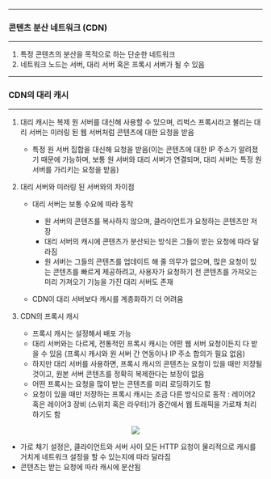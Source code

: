 -----
### 콘텐츠 분산 네트워크 (CDN)
-----
1. 특정 콘텐츠의 분산을 목적으로 하는 단순한 네트워크
2. 네트워크 노드는 서버, 대리 서버 혹은 프록시 서버가 될 수 있음

-----
### CDN의 대리 캐시
-----
1. 대리 캐시는 복제 원 서버를 대신해 사용할 수 있으며, 리벅스 프록시라고 불리는 대리 서버는 미러링 된 웹 서버처럼 콘텐츠에 대한 요청을 받음
   - 특정 원 서버 집합을 대신해 요청을 받음(이는 콘텐츠에 대한 IP 주소가 알려졌기 때문에 가능하며, 보통 원 서버와 대리 서버가 연결되며, 대리 서버는 특정 원 서버를 가리키는 요청을 받음)

2. 대리 서버와 미러링 된 서버와의 차이점
   - 대리 서버는 보통 수요에 따라 동작
     + 원 서버의 콘텐츠를 복사하지 않으며, 클라이언트가 요청하는 콘텐츠만 저장
     + 대리 서버의 캐시에 콘텐츠가 분산되는 방식은 그들이 받는 요청에 따라 달라짐
     + 원 서버는 그들의 콘텐츠를 업데이트 해 줄 의무가 없으며, 많은 요청이 있는 콘텐츠를 빠르게 제공하려고, 사용자가 요청하기 전 콘텐츠를 가져오는 미리 가져오기 기능을 가진 대리 서버도 존재

   - CDN이 대리 서버보다 캐시를 계층화하기 더 어려움

3. CDN의 프록시 캐시
   - 프록시 캐시는 설정해서 배포 가능
   - 대리 서버와는 다르게, 전통적인 프록시 캐시는 어떤 웹 서버 요청이든지 다 받을 수 있음 (프록시 캐시와 원 서버 간 연동이나 IP 주소 합의가 필요 없음)
   - 하지만 대리 서버를 사용하면, 프록시 캐시의 콘텐츠는 요청이 있을 때만 저장될 것이고, 원본 서버 콘텐츠를 정확히 복제한다는 보장이 없음
   - 어떤 프록시는 요청을 많이 받는 콘텐츠를 미리 로딩하기도 함
   - 요청이 있을 때만 저장하는 프록시 캐시는 조금 다른 방식으로 동작 : 레이어2 혹은 레이어3 장비 (스위치 혹은 라우터)가 중간에서 웹 트래픽을 가로채 처리하기도 함
<div align="center">
<img src="https://github.com/user-attachments/assets/9353d1a2-bbd5-44af-b91d-6e2123de7b0b">
</div>

   - 가로 채기 설정은, 클라이언트와 서버 사이 모든 HTTP 요청이 물리적으로 캐시를 거치게 네트워크 설정을 할 수 있는지에 따라 달라짐
   - 콘텐츠는 받는 요청에 따라 캐시에 분산됨
